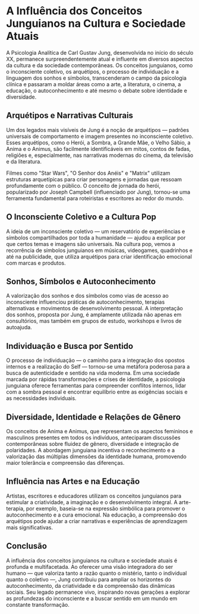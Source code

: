
# A Influência dos Conceitos Junguianos na Cultura e Sociedade Atuais

A Psicologia Analítica de Carl Gustav Jung, desenvolvida no início do século XX, permanece surpreendentemente atual e influente em diversos aspectos da cultura e da sociedade contemporâneas. Os conceitos junguianos, como o inconsciente coletivo, os arquétipos, o processo de individuação e a linguagem dos sonhos e símbolos, transcenderam o campo da psicologia clínica e passaram a moldar áreas como a arte, a literatura, o cinema, a educação, o autoconhecimento e até mesmo o debate sobre identidade e diversidade.

## Arquétipos e Narrativas Culturais

Um dos legados mais visíveis de Jung é a noção de arquétipos — padrões universais de comportamento e imagem presentes no inconsciente coletivo. Esses arquétipos, como o Herói, a Sombra, a Grande Mãe, o Velho Sábio, a Anima e o Animus, são facilmente identificáveis em mitos, contos de fadas, religiões e, especialmente, nas narrativas modernas do cinema, da televisão e da literatura.

Filmes como "Star Wars", "O Senhor dos Anéis" e "Matrix" utilizam estruturas arquetípicas para criar personagens e jornadas que ressoam profundamente com o público. O conceito de jornada do herói, popularizado por Joseph Campbell (influenciado por Jung), tornou-se uma ferramenta fundamental para roteiristas e escritores ao redor do mundo.

## O Inconsciente Coletivo e a Cultura Pop

A ideia de um inconsciente coletivo — um reservatório de experiências e símbolos compartilhados por toda a humanidade — ajudou a explicar por que certos temas e imagens são universais. Na cultura pop, vemos a recorrência de símbolos junguianos em músicas, videogames, quadrinhos e até na publicidade, que utiliza arquétipos para criar identificação emocional com marcas e produtos.

## Sonhos, Símbolos e Autoconhecimento

A valorização dos sonhos e dos símbolos como vias de acesso ao inconsciente influenciou práticas de autoconhecimento, terapias alternativas e movimentos de desenvolvimento pessoal. A interpretação dos sonhos, proposta por Jung, é amplamente utilizada não apenas em consultórios, mas também em grupos de estudo, workshops e livros de autoajuda.

## Individuação e Busca por Sentido

O processo de individuação — o caminho para a integração dos opostos internos e a realização do Self — tornou-se uma metáfora poderosa para a busca de autenticidade e sentido na vida moderna. Em uma sociedade marcada por rápidas transformações e crises de identidade, a psicologia junguiana oferece ferramentas para compreender conflitos internos, lidar com a sombra pessoal e encontrar equilíbrio entre as exigências sociais e as necessidades individuais.

## Diversidade, Identidade e Relações de Gênero

Os conceitos de Anima e Animus, que representam os aspectos femininos e masculinos presentes em todos os indivíduos, anteciparam discussões contemporâneas sobre fluidez de gênero, diversidade e integração de polaridades. A abordagem junguiana incentiva o reconhecimento e a valorização das múltiplas dimensões da identidade humana, promovendo maior tolerância e compreensão das diferenças.

## Influência nas Artes e na Educação

Artistas, escritores e educadores utilizam os conceitos junguianos para estimular a criatividade, a imaginação e o desenvolvimento integral. A arte-terapia, por exemplo, baseia-se na expressão simbólica para promover o autoconhecimento e a cura emocional. Na educação, a compreensão dos arquétipos pode ajudar a criar narrativas e experiências de aprendizagem mais significativas.

## Conclusão

A influência dos conceitos junguianos na cultura e sociedade atuais é profunda e multifacetada. Ao oferecer uma visão integradora do ser humano — que valoriza tanto a razão quanto o mistério, tanto o individual quanto o coletivo —, Jung contribuiu para ampliar os horizontes do autoconhecimento, da criatividade e da compreensão das dinâmicas sociais. Seu legado permanece vivo, inspirando novas gerações a explorar as profundezas do inconsciente e a buscar sentido em um mundo em constante transformação.
```
